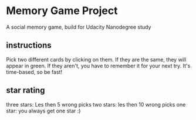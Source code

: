 # Memory Game Project

A social memory game, build for Udacity Nanodegree study

## instructions

Pick two different cards by clicking on them. If they are the same, they will appear in green. If they aren't, you have to remember it for your next try. It's time-based, so be fast!

## star rating

three stars: Les then 5 wrong picks
two stars: les then 10 wrong picks
one star: you always get one star :)

